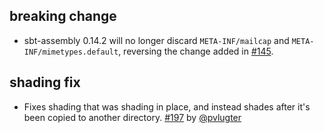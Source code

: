   [@eed3si9n]: https://github.com/eed3si9n
  [145]: https://github.com/sbt/sbt-assembly/pull/145
  [197]: https://github.com/sbt/sbt-assembly/pull/197
  [@pvlugter]: https://github.com/pvlugter

## breaking change

- sbt-assembly 0.14.2 will no longer discard `META-INF/mailcap` and `META-INF/mimetypes.default`, reversing the change added in [#145][145].

## shading fix

- Fixes shading that was shading in place, and instead shades after it's been copied to another directory. [#197][197] by [@pvlugter][@pvlugter]
